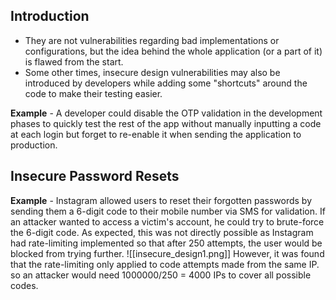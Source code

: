 ## Introduction
- They are not vulnerabilities regarding bad implementations or configurations, but the idea behind the whole application (or a part of it) is flawed from the start.
- Some other times, insecure design vulnerabilities may also be introduced by developers while adding some "shortcuts" around the code to make their testing easier.

**Example** - 
A developer could disable the OTP validation in the development phases to quickly test the rest of the app without manually inputting a code at each login but forget to re-enable it when sending the application to production.

## Insecure Password Resets
**Example** - 
Instagram allowed users to reset their forgotten passwords by sending them a 6-digit code to their mobile number via SMS for validation.
If an attacker wanted to access a victim's account, he could try to brute-force the 6-digit code. As expected, this was not directly possible as Instagram had rate-limiting implemented so that after 250 attempts, the user would be blocked from trying further.
![[insecure_design1.png]]
However, it was found that the rate-limiting only applied to code attempts made from the same IP. so an attacker would need 1000000/250 = 4000 IPs to cover all possible codes.
